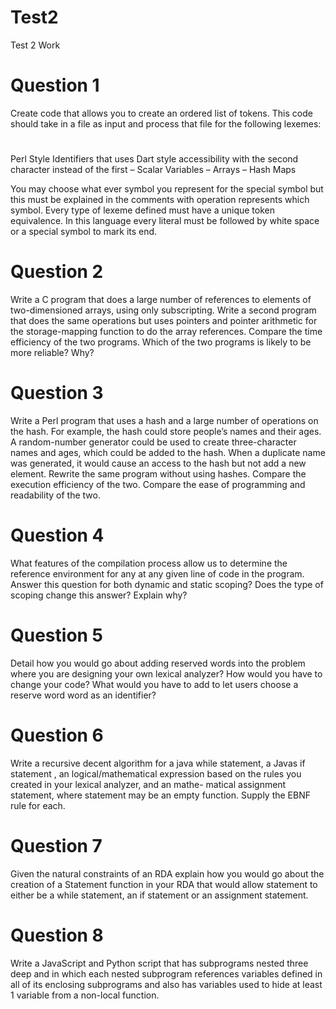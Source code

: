 # Test2
Test 2 Work

# Question 1
Create code that allows you to create an ordered list of tokens. This code should take in a file as input and process that file for the following lexemes:

#
Perl Style Identifiers that uses Dart style accessibility with the second character instead of the first – Scalar Variables
– Arrays
– Hash Maps

You may choose what ever symbol you represent for the special symbol but this must be explained in the comments with operation represents which symbol. Every type of lexeme defined must have a unique token equivalence. In this language every literal must be followed by white space or a special symbol to mark its end.

# Question 2
Write a C program that does a large number of references to elements of two-dimensioned arrays, using only subscripting. Write a second program that does the same operations but uses pointers and pointer arithmetic for the storage-mapping function to do the array references. Compare the time efficiency of the two programs. Which of the two programs is likely to be more reliable? Why?

# Question 3
Write a Perl program that uses a hash and a large number of operations on the hash. For example, the hash could store people’s names and their ages. A random-number generator could be used to create three-character names and ages, which could be added to the hash. When a duplicate name was generated, it would cause an access to the hash but not add a new element. Rewrite the same program without using hashes. Compare the execution efficiency of the two. Compare the ease of programming and readability of the two.

# Question 4
What features of the compilation process allow us to determine the reference environment for any at any given line of code in the program. Answer this question for both dynamic and static scoping? Does the type of scoping change this answer? Explain why?


# Question 5
Detail how you would go about adding reserved words into the problem where you are designing your own lexical analyzer? How would you have to change your code? What would you have to add to let users choose a reserve word word as an identifier?


# Question 6
Write a recursive decent algorithm for a java while statement, a Javas if statement , an logical/mathematical expression based on the rules you created in your lexical analyzer, and an mathe- matical assignment statement, where statement may be an empty function. Supply the EBNF rule for each.

# Question 7
Given the natural constraints of an RDA explain how you would go about the creation of a Statement function in your RDA that would allow statement to either be a while statement, an if statement or an assignment statement.

# Question 8
Write a JavaScript and Python script that has subprograms nested three deep and in which each nested subprogram references variables defined in all of its enclosing subprograms and also has variables used to hide at least 1 variable from a non-local function.

